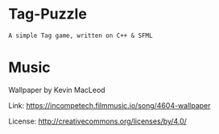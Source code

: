 # Tag-Puzzle

    A simple Tag game, written on C++ & SFML
    
    

# Music 
Wallpaper by Kevin MacLeod

Link: https://incompetech.filmmusic.io/song/4604-wallpaper

License: http://creativecommons.org/licenses/by/4.0/
